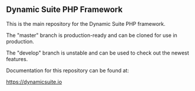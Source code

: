 ## Dynamic Suite PHP Framework

This is the main repository for the Dynamic Suite PHP framework.


The "master" branch is production-ready and can be cloned for use in production.

The "develop" branch is unstable and can be used to check out the newest features.

Documentation for this repository can be found at:

https://dynamicsuite.io